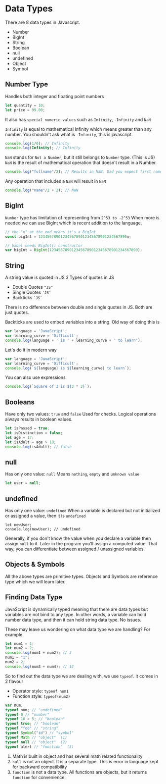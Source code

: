# Data Types
There are 8 data types in Javascript. 

* Number
* BigInt
* String
* Boolean
* null
* undefined
* Object
* Symbol

## Number Type
Handles both integer and floating point numbers
```js
let quantity = 10;
let price = 99.00;
```
It also has `special numeric values` such as `Infinity`,
`-Infinity` and `NaN`

`Infinity` is equal to mathematical Infinity which means greater than any number. You shouldn't ask what is `-Infinity`, this is javascript.
```js
console.log(1/0); // Infinity
console.log(Infinity); // Infinity
```

`NaN` stands for `Not a Number`, but it still belongs to `Number` type. (This is JS) `NaN` is the result of mathematical operation that doesn't result in a Number.
```js
console.log("fullname"/2); // Results in NaN. Did you expect first name?
```
Any operation that includes a `NaN` will result in `NaN`
```js
console.log("name"/2 + 2); // NaN
```

## BigInt
`Number` type has limitation of representing from `2^53 to -2^53` When more is needed we can use BigInt which is recent addition to the language.

```js
// the "n" at the end means it's a BigInt
const bigInt = 1234567890123456789012345678901234567890n;

// babel needs BigInt() constructor
var bigInt = BigInt(1234567890123456789012345678901234567890);
```

## String
A string value is quoted in JS
3 Types of quotes in JS
* Double Quotes `"JS"`
* Single Quotes `'JS'`
* Backticks <code>&#96;JS&#96;</code>

There is no difference between double and single quotes in JS. Both are just quotes.

Backticks are used to embed variables into a string. Old way of doing this is
```js
var language = 'JavaScript';
var learning_curve = 'Difficult';
console.log(language + ' is ' + learning_curve + ' to learn');
```

Let's do it in modern way
```js
var language = 'JavaScript';
var learning_curve = 'Difficult';
console.log(`${language} is ${learning_curve} to learn`);
```
You can also use expressions
```js
console.log(`Square of 3 is ${3 * 3}`);
```

## Booleans
Have only two values: `true` and `false`
Used for checks. Logical operations always results in boolean values.

```js
let isPassed = true;
let isDistinction = false;
let age = 17;
let isAdult = age > 18;
console.log(isAdult); // false
```
## null
Has only one value: `null`
Means `nothing`, `empty` and `unknown value`

```js
let user = null;
```

## undefined
Has only one value: `undefined`
When a variable is declared but not initialized or assigned a value, then it is `undefined`

```
let newUser;
console.log(newUser); // undefined
```

Generally, if you don't know the value when you declare a variable then assign `null` to it. Later in the program you'll assign a computed value. That way, you can differentiate between assigned / unassigned variables.

## Objects & Symbols
All the above types are primitive types. Objects and Symbols are reference type which we will learn later.

## Finding Data Type
JavaScript is dynamically typed meaning that there are data types but variables are not bind to any type.
In other words, a variable can hold number data type, and then it can hold string data type. No issues.

These may leave us wondering on what data type we are handling? For example
```js
let num1 = 1;
let num2 = 2;
console.log(num1 + num2); // 3
num1 = "1";
num2 = 2;
console.log(num3 + num4); // 12
```
So to find out the data type we are dealing with, we use `typeof`. It comes in 2 flavour
* Operator style: `typeof num1`
* Function style: `typeof(num2)`

```js
var num;
typeof num; // "undefined"
typeof 0 // "number"
typeof 10 > 5; // "boolean"
typeof true; // "boolean"
typeof "foo" // "string"
typeof Symbol("id") // "symbol"
typeof Math // "object"  (1)
typeof null // "object"  (2)
typeof alert // "function"  (3)
```

1. Math is built in object and has several math related functionality
2. `null` is not an object. It is a separate type. This is error in language kept for backward compatibility
3. `function` is not a data type. All functions are objects, but it returns `function` for convenience.

